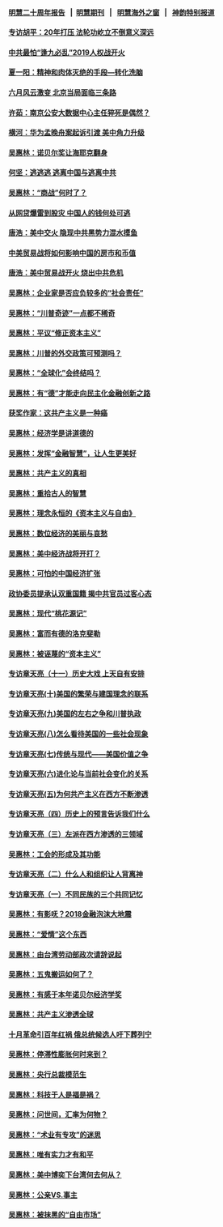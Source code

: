 #### [明慧二十周年报告](https://github.com/gfw-breaker/mh-reports/blob/master/README.md?t=07232020) &nbsp;&nbsp;|&nbsp;&nbsp;[明慧期刊](https://github.com/gfw-breaker/mh-qikan) &nbsp;&nbsp;|&nbsp;&nbsp; [明慧海外之窗](https://github.com/gfw-breaker/mh-news/blob/master/README.md?t=07232020) &nbsp;&nbsp;|&nbsp;&nbsp; [神韵特别报道](https://github.com/gfw-breaker/mh-news/blob/master/shenyun.md?t=07232020) 

#### [专访胡平：20年打压 法轮功屹立不倒意义深远](../pages/nsc423/n11398800.md?t=07232020) 

#### [中共最怕“逢九必乱”2019人权战开火](../pages/nsc423/n11385248.md?t=07232020) 

#### [夏一阳：精神和肉体灭绝的手段—转化洗脑](../pages/nsc423/n11368250.md?t=07232020) 

#### [六月风云激变 北京当局面临三条路](../pages/nsc423/n11313668.md?t=07232020) 

#### [许茹：南京公安大数据中心主任猝死是偶然？](../pages/nsc423/n11064744.md?t=07232020) 

#### [横河：华为孟晚舟案起诉引渡 美中角力升级](../pages/nsc423/n11027230.md?t=07232020) 

#### [吴惠林：诺贝尔奖让海耶克翻身](../pages/nsc423/n10890049.md?t=07232020) 

#### [何坚：逃逃逃 逃离中国与逃离中共](../pages/nsc423/n10592891.md?t=07232020) 

#### [吴惠林：“商战”何时了？](../pages/nsc423/n10573558.md?t=07232020) 

#### [从网贷爆雷到股灾 中国人的钱何处可逃](../pages/nsc423/n10572800.md?t=07232020) 

#### [唐浩：美中交火 隐现中共黑势力混水摸鱼](../pages/nsc423/n10544040.md?t=07232020) 

#### [中美贸易战将如何影响中国的房市和币值](../pages/nsc423/n10543697.md?t=07232020) 

#### [唐浩：美中贸易战开火 烧出中共危机](../pages/nsc423/n10540126.md?t=07232020) 

#### [吴惠林：企业家是否应负较多的“社会责任”](../pages/nsc423/n10535022.md?t=07232020) 

#### [吴惠林：“川普奇迹”一点都不稀奇](../pages/nsc423/n10512808.md?t=07232020) 

#### [吴惠林：平议“修正资本主义”](../pages/nsc423/n10495724.md?t=07232020) 

#### [吴惠林：川普的外交政策可预测吗？](../pages/nsc423/n10462387.md?t=07232020) 

#### [吴惠林：“全球化”会终结吗？](../pages/nsc423/n10452838.md?t=07232020) 

#### [吴惠林：有“德”才能走向民主化金融创新之路](../pages/nsc423/n10432292.md?t=07232020) 

#### [获奖作家：这共产主义是一种癌](../pages/nsc423/n10431541.md?t=07232020) 

#### [吴惠林：经济学是讲道德的](../pages/nsc423/n10398014.md?t=07232020) 

#### [吴惠林：发挥“金融智慧”，让人生更美好](../pages/nsc423/n10375019.md?t=07232020) 

#### [吴惠林：共产主义的真相](../pages/nsc423/n10351394.md?t=07232020) 

#### [吴惠林：重拾古人的智慧](../pages/nsc423/n10337691.md?t=07232020) 

#### [吴惠林：理念永恒的《资本主义与自由》](../pages/nsc423/n10316274.md?t=07232020) 

#### [吴惠林：数位经济的美丽与哀愁](../pages/nsc423/n10292946.md?t=07232020) 

#### [吴惠林：美中经济战将开打？](../pages/nsc423/n10258825.md?t=07232020) 

#### [吴惠林：可怕的中国经济扩张](../pages/nsc423/n10219147.md?t=07232020) 

#### [政协委员提承认双重国籍 揭中共官员过客心态](../pages/nsc423/n10208809.md?t=07232020) 

#### [吴惠林：现代“桃花源记”](../pages/nsc423/n10185234.md?t=07232020) 

#### [吴惠林：富而有德的洛克斐勒](../pages/nsc423/n10142264.md?t=07232020) 

#### [吴惠林：被诬蔑的“资本主义”](../pages/nsc423/n10124816.md?t=07232020) 

#### [专访章天亮（十一）历史大戏 上天自有安排](../pages/nsc423/n10094905.md?t=07232020) 

#### [专访章天亮(十)美国的繁荣与建国理念的联系](../pages/nsc423/n10094899.md?t=07232020) 

#### [专访章天亮(九)美国的左右之争和川普执政](../pages/nsc423/n10094889.md?t=07232020) 

#### [专访章天亮(八)怎么看待美国的一些社会现象](../pages/nsc423/n10094857.md?t=07232020) 

#### [专访章天亮(七)传统与现代——美国价值之争](../pages/nsc423/n10093140.md?t=07232020) 

#### [专访章天亮(六)进化论与当前社会变化的关系](../pages/nsc423/n10092036.md?t=07232020) 

#### [专访章天亮(五)为何共产主义在西方不断渗透](../pages/nsc423/n10083620.md?t=07232020) 

#### [专访章天亮（四）历史上的预言告诉我们什么](../pages/nsc423/n10083606.md?t=07232020) 

#### [专访章天亮（三）左派在西方渗透的三领域](../pages/nsc423/n10081115.md?t=07232020) 

#### [吴惠林：工会的形成及其功能](../pages/nsc423/n10080633.md?t=07232020) 

#### [专访章天亮（二）什么人和组织让人背离神](../pages/nsc423/n10076637.md?t=07232020) 

#### [专访章天亮（一）不同民族的三个共同记忆](../pages/nsc423/n10074188.md?t=07232020) 

#### [吴惠林：有影呒？2018金融泡沫大地震](../pages/nsc423/n10040534.md?t=07232020) 

#### [吴惠林：“爱情”这个东西](../pages/nsc423/n10019423.md?t=07232020) 

#### [吴惠林：由台湾劳动部政次请辞说起](../pages/nsc423/n9979679.md?t=07232020) 

#### [吴惠林：五鬼搬运如何了？](../pages/nsc423/n9925338.md?t=07232020) 

#### [吴惠林：有感于本年诺贝尔经济学奖](../pages/nsc423/n9871883.md?t=07232020) 

#### [吴惠林：共产主义渗透全球](../pages/nsc423/n9812748.md?t=07232020) 

#### [十月革命引百年红祸 俄总统候选人吁下葬列宁](../pages/nsc423/n9810182.md?t=07232020) 

#### [吴惠林：停滞性膨胀何时来到？](../pages/nsc423/n9764136.md?t=07232020) 

#### [吴惠林：央行总裁模范生](../pages/nsc423/n9728134.md?t=07232020) 

#### [吴惠林：科技于人是福是祸？](../pages/nsc423/n9672982.md?t=07232020) 

#### [吴惠林：问世间，汇率为何物？](../pages/nsc423/n9621788.md?t=07232020) 

#### [吴惠林：“术业有专攻”的迷思](../pages/nsc423/n9580363.md?t=07232020) 

#### [吴惠林：唯有实力才有和平](../pages/nsc423/n9529599.md?t=07232020) 

#### [吴惠林：美中博奕下台湾何去何从？](../pages/nsc423/n9483598.md?t=07232020) 

#### [吴惠林：公亲VS.事主](../pages/nsc423/n9425637.md?t=07232020) 

#### [吴惠林：被抹黑的“自由市场”](../pages/nsc423/n9351545.md?t=07232020) 

